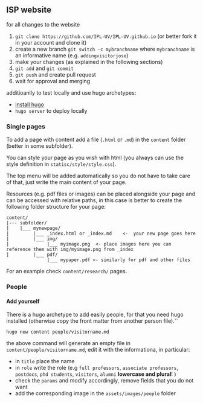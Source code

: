 ## ISP website

for all changes to the website 

1. `git clone https://github.com/IPL-UV/IPL-UV.github.io` (or better fork it in your account and clone it) 
2. create a new branch `git switch -c mybranchname`  where `mybranchname` is an informative name (e.g. `addingvisitorjose`)
3. make your changes (as explained in the following sections) 
4. `git add` and `git commit`
5. `git push` and create pull request 
6. wait for approval and merging 

additioanlly to test locally and use hugo archetypes:

- [install hugo](https://gohugo.io/installation/)
- `hugo server` to deploy locally 

### Single pages 

To add a page with content add a file (`.html` or `.md`) in the `content` folder (better in some subfolder). 

You can style your page as you wish with html (you always can use the style definition in `statisc/style/style.css`). 

The top menu will be added automatically so you do not have to take care of that, just write the main content of your page. 

Resources (e.g. pdf files or images) can be placed alongside your page and can be accessed with relative paths, in this case is better to 
create the following folder structure for your page:

```
content/
|--- subfolder/
|    |___ mynewpage/
|         |___ _index.html or _index.md    <-  your new page goes here
|         |___ img/
|              |___ myimage.png  <- place images here you can reference them with img/myimage.png from _index
|         |___ pdf/ 
               |___ mypaper.pdf <- similarly for pdf and other files 
```

For an example check `content/research/` pages. 

### People

#### Add yourself

There is a hugo archetype to add easily people, for that you need hugo installed (otherwise copy the front matter from another person file).``

```
hugo new content people/visitorname.md
```
the above command will generate an empty file in `content/people/visitorname.md`, edit it with the informationa, in particular:

- in `title` place the name
- in `role` write the role (e.g `full professors`, `associate professors`, `postdocs`, `phd students`, `visitors`, `alumni` **lowercase and plural**! ) 
- check the `params` and modify accordingly, remove fields that you do not want 
- add the corresponding image in the `assets/images/people` folder

